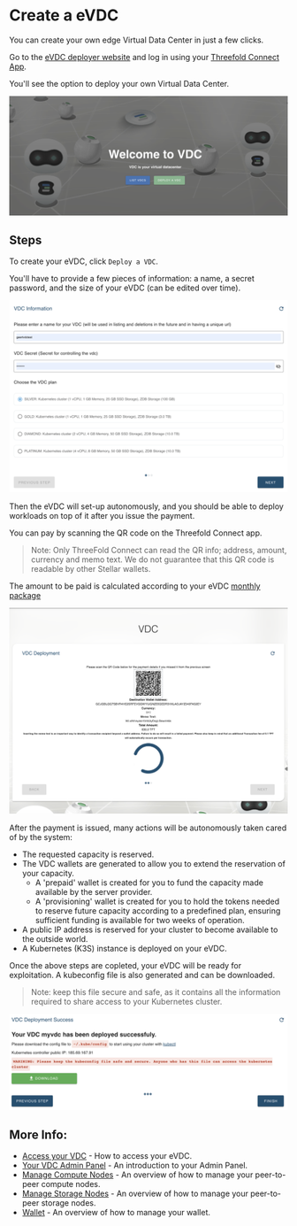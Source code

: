 # Create a eVDC

You can create your own edge Virtual Data Center in just a few clicks.

Go to the [eVDC deployer website](https://vdc.testnet.grid.tf) and log in using your [Threefold Connect App](threefold:threefold_connect).

You'll see the option to deploy your own Virtual Data Center.

![](img/00_vdc_homepage.png ':size=600') 

## Steps

To create your eVDC, click `Deploy a VDC`.

You'll have to provide a few pieces of information: a name, a secret password, and the size of your eVDC (can be edited over time). 

![](img/01_vdc_selection.png ':size=600')

Then the eVDC will set-up autonomously, and you should be able to deploy workloads on top of it after you issue the payment.

You can pay by scanning the QR code on the Threefold Connect app.

> Note: Only ThreeFold Connect can read the QR info; address, amount, currency and memo text. We do not guarantee that this QR code is readable by other Stellar wallets. 

The amount to be paid is calculated according to your eVDC [monthly package](evdc_pricing)

![](img/02_vdc_payment2.png ':size=600')

After the payment is issued, many actions will be autonomously taken cared of by the system:

- The requested capacity is reserved.
- The VDC wallets are generated to allow you to extend the reservation of your capacity.
  - A 'prepaid' wallet is created for you to fund the capacity made available by the server provider. 
  - A 'provisioning' wallet is created for you to hold the tokens needed to reserve future capacity according to a predefined plan, ensuring sufficient funding is available for two weeks of operation.
- A public IP address is reserved for your cluster to become available to the outside world.
- A Kubernetes (K3S) instance is deployed on your eVDC.

Once the above steps are copleted, your eVDC will be ready for exploitation. A kubeconfig file is also generated and can be downloaded.

> Note: keep this file secure and safe, as it contains all the information required to share access to your Kubernetes cluster.

![](img/08_vdc_deploy_success2.png ':size=600')

## More Info:

  - [Access your VDC](evdc_access) - How to access your eVDC.
  - [Your VDC Admin Panel](evdc_my_evdc) - An introduction to your Admin Panel.
  - [Manage Compute Nodes](evdc_compute) - An overview of how to manage your peer-to-peer compute nodes.
  - [Manage Storage Nodes](evdc_storage) - An overview of how to manage your peer-to-peer storage nodes.
  - [Wallet](evdc_wallet) - An overview of how to manage your wallet.
